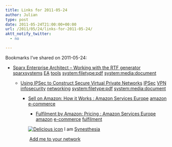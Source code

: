 ```yaml
---
title: Links for 2011-05-24
author: Julian
type: post
date: 2011-05-24T21:00:00+00:00
url: /2011/05/24/links-for-2011-05-24/
aktt_notify_twitter:
  - no

---
```

Bookmarks I&#8217;ve shared on 2011-05-24:

  * [Sparx Enterprise Architect &#8211; Working with the RTF generator][1] 
    [sparxsystems][2] [EA][3] [tools][4] [system:filetype:pdf][5] [system:media:document][6] </li> 
    
      * [Using IPSec to Construct Secure Virtual Private Networks][7] 
        [IPSec][8] [VPN][9] [infosecurity][10] [networking][11] [system:filetype:pdf][5] [system:media:document][6] </li> 
        
          * [Sell on Amazon: How it Works : Amazon Services Europe][12] 
            [amazon][13] [e-commerce][14] </li> 
            
              * [Fulfilment by Amazon: Pricing : Amazon Services Europe][15] 
                [amazon][13] [e-commerce][14] [fulfilment][16] </li> </ul> 
                
                <p class="deliciouslink">
                  <a href="https://del.icio.us/synesthesia" title="See all my bookmarks on del.icio.us"><img src="https://www.synesthesia.co.uk/images/deliciousicon.jpg" alt="Delicious icon" /></a>&nbsp;I am <a href="https://del.icio.us/synesthesia" title="See all my bookmarks on del.icio.us">Synesthesia</a>
                </p>
                
                <p class="deliciouslink">
                  <a href="https://del.icio.us/network?add=synesthesia" title="Add me to your del.icio.us network"><img src="https://www.synesthesia.co.uk/images/add.gif" alt="" /></a>&nbsp;<a href="https://del.icio.us/network?add=synesthesia" title="Add me to your del.icio.us network">Add me to your network</a>
                </p>

 [1]: https://www.sparxsystems.com/downloads/whitepapers/Working_with_the_RTF_generator.pdf
 [2]: https://www.delicious.com/synesthesia/sparxsystems
 [3]: https://www.delicious.com/synesthesia/EA
 [4]: https://www.delicious.com/synesthesia/tools
 [5]: https://www.delicious.com/synesthesia/system%3Afiletype%3Apdf
 [6]: https://www.delicious.com/synesthesia/system%3Amedia%3Adocument
 [7]: https://www.firstnetsecurity.com/library/ibm/ipsecvpn.pdf
 [8]: https://www.delicious.com/synesthesia/IPSec
 [9]: https://www.delicious.com/synesthesia/VPN
 [10]: https://www.delicious.com/synesthesia/infosecurity
 [11]: https://www.delicious.com/synesthesia/networking
 [12]: https://services.amazon.co.uk/services/sell-on-amazon/how-it-works
 [13]: https://www.delicious.com/synesthesia/amazon
 [14]: https://www.delicious.com/synesthesia/e-commerce
 [15]: https://services.amazon.co.uk/services/fulfilment-by-amazon/pricing
 [16]: https://www.delicious.com/synesthesia/fulfilment